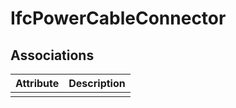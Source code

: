 IfcPowerCableConnector
======================
Associations
------------
| Attribute   | Description   |
|-------------|---------------|
|             |               |

